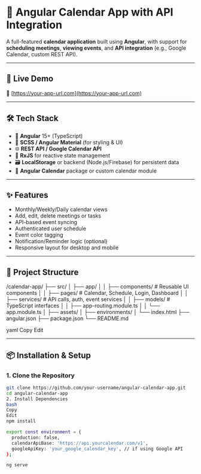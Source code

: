 # 📅 Angular Calendar App with API Integration

A full-featured **calendar application** built using **Angular**, with support for **scheduling meetings**, **viewing events**, and **API integration** (e.g., Google Calendar, custom REST API).

---

## 🚀 Live Demo

🔗 [https://your-app-url.com](https://your-app-url.com)

---

## 🛠️ Tech Stack

- 🧩 **Angular** 15+ (TypeScript)
- 🎨 **SCSS / Angular Material** (for styling & UI)
- 🌐 **REST API / Google Calendar API**
- 🔔 **RxJS** for reactive state management
- 🗃️ **LocalStorage** or backend (Node.js/Firebase) for persistent data
- 📅 **Angular Calendar** package or custom calendar module

---

## ✨ Features

- Monthly/Weekly/Daily calendar views
- Add, edit, delete meetings or tasks
- API-based event syncing
- Authenticated user schedule
- Event color tagging
- Notification/Reminder logic (optional)
- Responsive layout for desktop and mobile

---

## 📁 Project Structure
/calendar-app/
├── src/
│ ├── app/
│ │ ├── components/ # Reusable UI components
│ │ ├── pages/ # Calendar, Schedule, Login, Dashboard
│ │ ├── services/ # API calls, auth, event services
│ │ ├── models/ # TypeScript interfaces
│ │ ├── app-routing.module.ts
│ │ └── app.module.ts
│ ├── assets/
│ ├── environments/
│ └── index.html
├── angular.json
├── package.json
└── README.md

yaml
Copy
Edit

---

## 📦 Installation & Setup

### 1. Clone the Repository

```bash
git clone https://github.com/your-username/angular-calendar-app.git
cd angular-calendar-app
2. Install Dependencies
bash
Copy
Edit
npm install

export const environment = {
  production: false,
  calendarApiBase: 'https://api.yourcalendar.com/v1',
  googleApiKey: 'your_google_calendar_key', // if using Google API
};

ng serve
